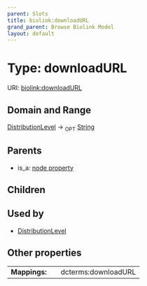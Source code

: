 ```yaml
---
parent: Slots
title: biolink:downloadURL
grand_parent: Browse Biolink Model
layout: default
---
```


# Type: downloadURL




URI: [biolink:downloadURL](https://w3id.org/biolink/vocab/downloadURL)

## Domain and Range

[DistributionLevel](DistributionLevel.md) ->  <sub>OPT</sub> [String](types/String.md)

## Parents

 *  is_a: [node property](node_property.md)

## Children


## Used by

 * [DistributionLevel](DistributionLevel.md)

## Other properties

|  |  |  |
| --- | --- | --- |
| **Mappings:** | | dcterms:downloadURL |

